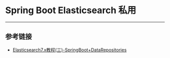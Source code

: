 # Spring Boot Elasticsearch 私用
***

## 参考链接
- [Elasticsearch7.x教程(三)-SpringBoot+DataRepositories](https://juejin.cn/post/6968289046418161701)